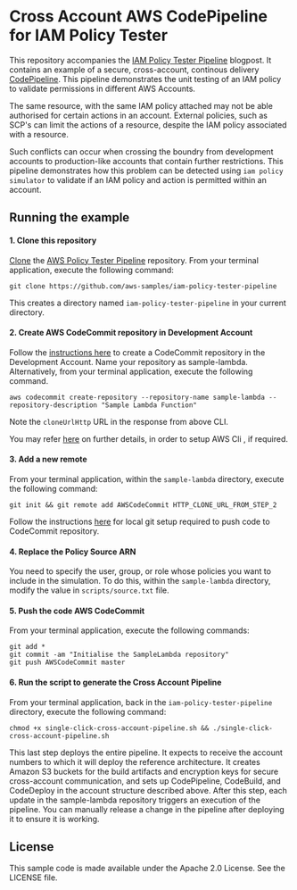 # Cross Account AWS CodePipeline for IAM Policy Tester

This repository accompanies the [IAM Policy Tester Pipeline](https://aws.amazon.com/blogs/devops/unit-testing-iam-policies-across-multiple-accounts/) blogpost. 
It contains an example of a secure, cross-account, continous delivery [CodePipeline](https://aws.amazon.com/blogs/devops/aws-building-a-secure-cross-account-continuous-delivery-pipeline/). This pipeline demonstrates the unit testing of an IAM policy to validate permissions in different AWS Accounts.

The same resource, with the same IAM policy attached may not be able authorised for certain actions in an account. External policies, such as SCP's can limit the actions of a resource, despite the IAM policy associated with a resource.

Such conflicts can occur when crossing the boundry from development accounts to production-like accounts that contain further restrictions.
This pipeline demonstrates how this problem can be detected using `iam policy simulator` to validate if an IAM policy and action is permitted within an account.


## Running the example

#### 1. Clone this repository

[Clone](https://help.github.com/articles/cloning-a-repository/) the [AWS Policy Tester Pipeline](https://github.com/aws-samples/iam-policy-tester-pipeline) repository. From your terminal application, execute the following command:

```console
git clone https://github.com/aws-samples/iam-policy-tester-pipeline
```

This creates a directory named `iam-policy-tester-pipeline` in your current directory.


#### 2. Create **AWS CodeCommit** repository in Development Account

Follow the [instructions here](http://docs.aws.amazon.com/codecommit/latest/userguide/getting-started.html#getting-started-create-repo) to create a CodeCommit repository in the Development Account. Name your repository as sample-lambda.  Alternatively, from your terminal application, execute the following command.

```console
aws codecommit create-repository --repository-name sample-lambda --repository-description "Sample Lambda Function"
```

Note the `cloneUrlHttp` URL in the response from above CLI.

You may refer [here](http://docs.aws.amazon.com/codecommit/latest/userguide/how-to-create-repository.html#how-to-create-repository-cli)
on further details, in order to setup AWS Cli , if required.

#### 3. Add a new remote

From your terminal application, within the `sample-lambda` directory, execute the following command:

```console
git init && git remote add AWSCodeCommit HTTP_CLONE_URL_FROM_STEP_2
```

Follow the instructions [here](http://docs.aws.amazon.com/codecommit/latest/userguide/setting-up.html) for local git setup required to push code to CodeCommit repository.

#### 4. Replace the Policy Source ARN

You need to specify the user, group, or role whose policies you want to include in the simulation. To do this, within the `sample-lambda` directory, modify the value in `scripts/source.txt` file.

#### 5. Push the code AWS CodeCommit

From your terminal application, execute the following commands:

```console
git add *
git commit -am "Initialise the SampleLambda repository"
git push AWSCodeCommit master
```

#### 6. Run the script to generate the Cross Account Pipeline

From your terminal application, back in the `iam-policy-tester-pipeline` directory, execute the following command:

```console
chmod +x single-click-cross-account-pipeline.sh && ./single-click-cross-account-pipeline.sh
```

This last step deploys the entire pipeline. It expects to receive the account numbers to which it will deploy the reference architecture. It creates Amazon S3 buckets for the build artifacts and encryption keys for secure cross-account communication, and sets up CodePipeline, CodeBuild, and CodeDeploy in the account structure described above. After this step, each update in the sample-lambda repository triggers an execution of the pipeline. You can manually release a change in the pipeline after deploying it to ensure it is working.

## License

This sample code is made available under the Apache 2.0 License. See the LICENSE file.
